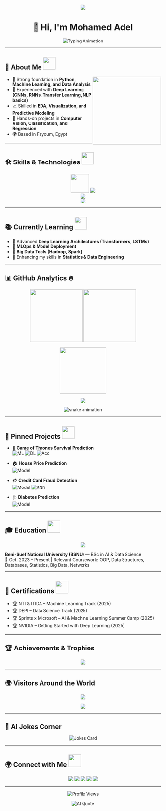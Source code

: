 <!-- Profile README for Mohamed Adel -->

<!-- Banner -->
<p align="center">
  <img src="https://capsule-render.vercel.app/api?type=waving&color=0:0f0c29,100:302b63,200:24243e&height=250&section=header&text=Mohamed%20Adel%20👨‍💻&fontSize=50&fontColor=ffffff&animation=fadeIn&desc=Data%20Scientist%20|%20Machine%20Learning%20|%20AI%20Student&descAlignY=65&descAlign=50"/>
</p>

<h1 align="center">👋 Hi, I'm Mohamed Adel</h1>

<p align="center">
  <img src="https://readme-typing-svg.herokuapp.com?font=Fira+Code&size=24&pause=1000&color=0CF7E8&center=true&vCenter=true&width=550&lines=Data+Scientist;Machine+Learning+Enthusiast;AI+Student;Turning+Data+into+Insights" alt="Typing Animation"/>
</p>

---

## 🌟 About Me <img src="https://media.giphy.com/media/WUlplcMpOCEmTGBtBW/giphy.gif" width="40">
<p align="left">
  <img src="https://media2.giphy.com/media/f3iwJFOVOwuy7K6FFw/giphy.gif" width="220" align="right"/>
</p>

- 🔬 Strong foundation in **Python, Machine Learning, and Data Analysis**  
- 🤖 Experienced with **Deep Learning (CNNs, RNNs, Transfer Learning, NLP basics)**  
- 📈 Skilled in **EDA, Visualization, and Predictive Modeling**  
- 💼 Hands-on projects in **Computer Vision, Classification, and Regression**  
- 🌍 Based in Fayoum, Egypt  

---

## 🛠️ Skills & Technologies <img src="https://media.giphy.com/media/1ynCEtlgMPAeNAqdnu/giphy.gif" width="40">
<p align="center">
  <img src="https://media.giphy.com/media/ZVik7pBtu9dNS/giphy.gif" width="60"/>  
  <img src="https://skillicons.dev/icons?i=python,java,cpp,mysql,html,css,js" /><br/>
  <img src="https://skillicons.dev/icons?i=pandas,numpy,sklearn,tensorflow,pytorch,anaconda" /><br/>
  <img src="https://skillicons.dev/icons?i=git,github,vscode,linux" />
</p>

---

## 📚 Currently Learning <img src="https://media.giphy.com/media/du3J3cXyzhj75IOgvA/giphy.gif" width="40">
- 🌱 Advanced **Deep Learning Architectures (Transformers, LSTMs)**  
- 🌱 **MLOps & Model Deployment**  
- 🌱 **Big Data Tools (Hadoop, Spark)**  
- 🌱 Enhancing my skills in **Statistics & Data Engineering**  

---

## 📊 GitHub Analytics 🔥
<p align="center">
  <img src="https://github-readme-stats.vercel.app/api?username=mohamed-adell-pro&show_icons=true&theme=tokyonight" height="170"/>
  <img src="https://github-readme-streak-stats.herokuapp.com/?user=mohamed-adell-pro&theme=fire" height="170"/>
</p>

<p align="center">
  <img src="https://github-readme-stats.vercel.app/api/top-langs/?username=mohamed-adell-pro&layout=compact&theme=tokyonight" height="150"/>
</p>

<p align="center">
  <img src="https://github-profile-summary-cards.vercel.app/api/cards/profile-details?username=mohamed-adell-pro&theme=radical"/>
</p>

<p align="center">
  <img src="https://github.com/mohamed-adell-pro/mohamed-adell-pro/blob/output/github-contribution-grid-snake.svg" alt="snake animation"/>
</p>

---

## 🚀 Pinned Projects <img src="https://media.giphy.com/media/QssGEmpkyEOhBCb7e1/giphy.gif" width="40">
- 🐉 **Game of Thrones Survival Prediction**  
  ![ML](https://img.shields.io/badge/ML-Classification-blue) ![DL](https://img.shields.io/badge/Deep%20Learning-CNN-red) ![Acc](https://img.shields.io/badge/Accuracy-91.6%25-brightgreen)  

- 🏠 **House Price Prediction**  
  ![Model](https://img.shields.io/badge/ML-Regression-orange)  

- 💳 **Credit Card Fraud Detection**  
  ![Model](https://img.shields.io/badge/ML-NaiveBayes-green) ![KNN](https://img.shields.io/badge/Model-KNN-yellow)  

- 🩺 **Diabetes Prediction**  
  ![Model](https://img.shields.io/badge/ML-Classification-blue)  

---

## 🎓 Education <img src="https://media.giphy.com/media/l41YtZOb9EUABnuqA/giphy.gif" width="40">
<p align="center">
  <img src="https://img.icons8.com/external-flaticons-lineal-color-flat-icons/64/null/external-education-university-flaticons-lineal-color-flat-icons.png"/>
</p>

**Beni-Suef National University (BSNU)** — BSc in AI & Data Science  
📍 Oct. 2023 – Present | Relevant Coursework: OOP, Data Structures, Databases, Statistics, Big Data, Networks  

---

## 📜 Certifications <img src="https://media.giphy.com/media/xT9IgzoKnwFNmISR8I/giphy.gif" width="40">
- 🏆 NTI & ITIDA – Machine Learning Track (2025)  
- 🏆 DEPI – Data Science Track (2025)  
- 🏆 Sprints x Microsoft – AI & Machine Learning Summer Camp (2025)  
- 🏆 NVIDIA – Getting Started with Deep Learning (2025)  

---

## 🏆 Achievements & Trophies
<p align="center">
  <img src="https://github-profile-trophy.vercel.app/?username=mohamed-adell-pro&theme=tokyonight&no-frame=true&row=1&column=6" />
</p>

---

## 🌍 Visitors Around the World
<p align="center">
  <img src="https://profile-counter.glitch.me/mohamed-adell-pro/count.svg" />
</p>

<p align="center">
  <img src="https://github-profile-summary-cards.vercel.app/api/cards/world-map?username=mohamed-adell-pro&theme=radical"/>
</p>

---

## 🤖 AI Jokes Corner
<p align="center">
  <img src="https://readme-jokes.vercel.app/api?theme=tokyonight" alt="Jokes Card" />
</p>

---

## 🌍 Connect with Me <img src="https://media.giphy.com/media/j2pOGeGYKe2xCCKwfi/giphy.gif" width="40">
<p align="center">
  <a href="https://www.linkedin.com/in/mohamed-adelll/"><img src="https://img.shields.io/badge/-LinkedIn-0077B5?style=for-the-badge&logo=linkedin&logoColor=white"/></a>
  <a href="https://kaggle.com/mohamedadel00"><img src="https://img.shields.io/badge/-Kaggle-20BEFF?style=for-the-badge&logo=kaggle&logoColor=white"/></a>
  <a href="mailto:mohamedadell.pro@gmail.com"><img src="https://img.shields.io/badge/-Gmail-D14836?style=for-the-badge&logo=gmail&logoColor=white"/></a>
  <a href="https://github.com/mohamed-adell-pro"><img src="https://img.shields.io/badge/-GitHub-181717?style=for-the-badge&logo=github&logoColor=white"/></a>
  <a href="https://mohamed-adel-ramadan-s08tdzu.gamma.site/"><img src="https://img.shields.io/badge/-Portfolio-000000?style=for-the-badge&logo=vercel&logoColor=white"/></a>
</p>

---

<p align="center">
  <img src="https://komarev.com/ghpvc/?username=mohamed-adell-pro&label=Profile%20Views&color=0e75b6&style=flat" alt="Profile Views"/>
</p>

<p align="center">
  <img src="https://quotes-github-readme.vercel.app/api?type=horizontal&theme=tokyonight" alt="AI Quote"/>
</p>
